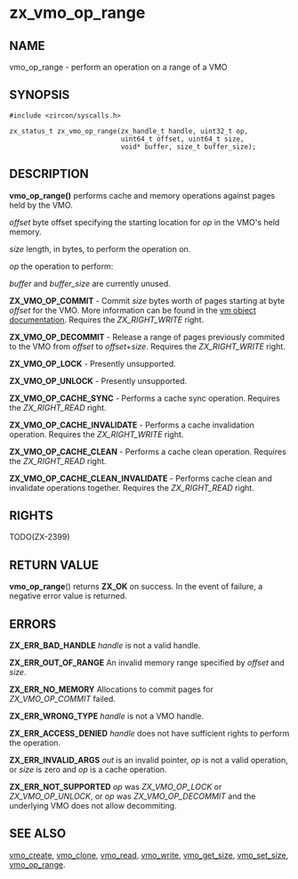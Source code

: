 # zx_vmo_op_range

## NAME

vmo_op_range - perform an operation on a range of a VMO

## SYNOPSIS

```
#include <zircon/syscalls.h>

zx_status_t zx_vmo_op_range(zx_handle_t handle, uint32_t op,
                            uint64_t offset, uint64_t size,
                            void* buffer, size_t buffer_size);

```

## DESCRIPTION

**vmo_op_range()** performs cache and memory operations against pages held by the VMO.

*offset* byte offset specifying the starting location for *op* in the VMO's held memory.

*size* length, in bytes, to perform the operation on.

*op* the operation to perform:

*buffer* and *buffer_size* are currently unused.

**ZX_VMO_OP_COMMIT** - Commit *size* bytes worth of pages starting at byte *offset* for the VMO.
More information can be found in the [vm object documentation](../objects/vm_object.md).
Requires the *ZX_RIGHT_WRITE* right.

**ZX_VMO_OP_DECOMMIT** - Release a range of pages previously commited to the VMO from *offset* to *offset*+*size*.
Requires the *ZX_RIGHT_WRITE* right.

**ZX_VMO_OP_LOCK** - Presently unsupported.

**ZX_VMO_OP_UNLOCK** - Presently unsupported.

**ZX_VMO_OP_CACHE_SYNC** - Performs a cache sync operation.
Requires the *ZX_RIGHT_READ* right.

**ZX_VMO_OP_CACHE_INVALIDATE** - Performs a cache invalidation operation.
Requires the *ZX_RIGHT_WRITE* right.

**ZX_VMO_OP_CACHE_CLEAN** - Performs a cache clean operation.
Requires the *ZX_RIGHT_READ* right.

**ZX_VMO_OP_CACHE_CLEAN_INVALIDATE** - Performs cache clean and invalidate operations together.
Requires the *ZX_RIGHT_READ* right.


## RIGHTS

TODO(ZX-2399)

## RETURN VALUE

**vmo_op_range**() returns **ZX_OK** on success. In the event of failure, a negative error
value is returned.

## ERRORS

**ZX_ERR_BAD_HANDLE**  *handle* is not a valid handle.

**ZX_ERR_OUT_OF_RANGE**  An invalid memory range specified by *offset* and *size*.

**ZX_ERR_NO_MEMORY**  Allocations to commit pages for *ZX_VMO_OP_COMMIT* failed.

**ZX_ERR_WRONG_TYPE**  *handle* is not a VMO handle.

**ZX_ERR_ACCESS_DENIED**  *handle* does not have sufficient rights to perform the operation.

**ZX_ERR_INVALID_ARGS**  *out* is an invalid pointer, *op* is not a valid
operation, or *size* is zero and *op* is a cache operation.

**ZX_ERR_NOT_SUPPORTED**  *op* was *ZX_VMO_OP_LOCK* or *ZX_VMO_OP_UNLOCK*, or
*op* was *ZX_VMO_OP_DECOMMIT* and the underlying VMO does not allow decommiting.

## SEE ALSO

[vmo_create](vmo_create.md),
[vmo_clone](vmo_clone.md),
[vmo_read](vmo_read.md),
[vmo_write](vmo_write.md),
[vmo_get_size](vmo_get_size.md),
[vmo_set_size](vmo_set_size.md),
[vmo_op_range](vmo_op_range.md).
